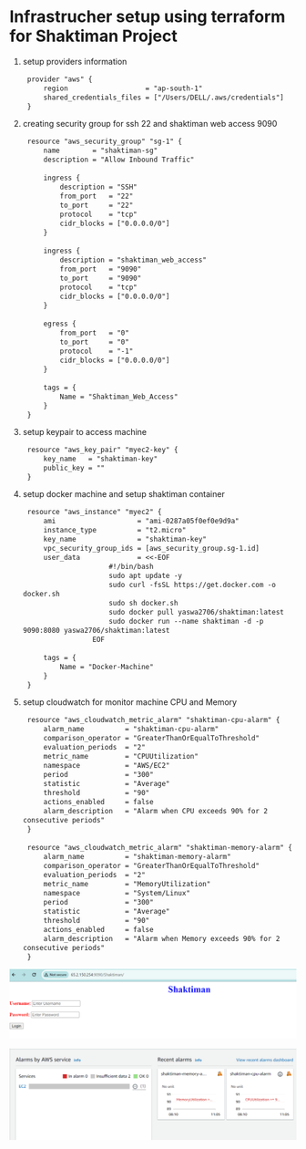 # Infrastrucher setup using terraform for Shaktiman Project

1. setup providers information

        provider "aws" {
            region                   = "ap-south-1"
            shared_credentials_files = ["/Users/DELL/.aws/credentials"]
        }

2. creating security group for ssh 22 and shaktiman web access 9090 


        resource "aws_security_group" "sg-1" {
            name        = "shaktiman-sg"
            description = "Allow Inbound Traffic"

            ingress {
                description = "SSH"
                from_port   = "22"
                to_port     = "22"
                protocol    = "tcp"
                cidr_blocks = ["0.0.0.0/0"]
            }

            ingress {
                description = "shaktiman_web_access"
                from_port   = "9090"
                to_port     = "9090"
                protocol    = "tcp"
                cidr_blocks = ["0.0.0.0/0"]
            }

            egress {
                from_port   = "0"
                to_port     = "0"
                protocol    = "-1"
                cidr_blocks = ["0.0.0.0/0"]
            }

            tags = {
                Name = "Shaktiman_Web_Access"
            }
        }

3. setup keypair to access machine


        resource "aws_key_pair" "myec2-key" {
            key_name   = "shaktiman-key"
            public_key = ""
        }

4. setup docker machine and setup shaktiman container 

        resource "aws_instance" "myec2" {
            ami                    = "ami-0287a05f0ef0e9d9a"
            instance_type          = "t2.micro"
            key_name               = "shaktiman-key"
            vpc_security_group_ids = [aws_security_group.sg-1.id]
            user_data              = <<-EOF
                            #!/bin/bash
                            sudo apt update -y
                            sudo curl -fsSL https://get.docker.com -o docker.sh
                            sudo sh docker.sh
                            sudo docker pull yaswa2706/shaktiman:latest
                            sudo docker run --name shaktiman -d -p 9090:8080 yaswa2706/shaktiman:latest
                        EOF

            tags = {
                Name = "Docker-Machine"
            }
        }

5. setup cloudwatch for monitor machine CPU and Memory


        resource "aws_cloudwatch_metric_alarm" "shaktiman-cpu-alarm" {
            alarm_name          = "shaktiman-cpu-alarm"
            comparison_operator = "GreaterThanOrEqualToThreshold"
            evaluation_periods  = "2"
            metric_name         = "CPUUtilization"
            namespace           = "AWS/EC2"
            period              = "300"
            statistic           = "Average"
            threshold           = "90"
            actions_enabled     = false 
            alarm_description   = "Alarm when CPU exceeds 90% for 2 consecutive periods"
        }

        resource "aws_cloudwatch_metric_alarm" "shaktiman-memory-alarm" {
            alarm_name          = "shaktiman-memory-alarm"
            comparison_operator = "GreaterThanOrEqualToThreshold"
            evaluation_periods  = "2"
            metric_name         = "MemoryUtilization"
            namespace           = "System/Linux"
            period              = "300"
            statistic           = "Average"
            threshold           = "90"
            actions_enabled     = false 
            alarm_description   = "Alarm when Memory exceeds 90% for 2 consecutive periods"
        }

![Alt text](images/image-2.png)

![Alt text](images/image-3.png)
